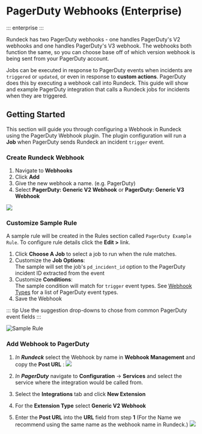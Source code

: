 # PagerDuty Webhooks (Enterprise)
::: enterprise
:::

Rundeck has two PagerDuty webhooks - one handles PagerDuty's V2 webhooks and one handles PagerDuty's V3 webhook. The webhooks both function the same, so you can choose base off of which version webhook is being sent from your PagerDuty account.

Jobs can be executed in response to PagerDuty events when incidents are `triggered` or `updated`, or even in response to **custom actions**.  PagerDuty does this by executing a webhook call into Rundeck.  This guide will show and example PagerDuty integration that calls a Rundeck jobs for incidents when they are triggered.

## Getting Started
This section will guide you through configuring a Webhook in Rundeck using the
PagerDuty Webhook plugin.
The plugin configuration will run a **Job** when PagerDuty sends Rundeck an incident
`trigger` event.

### Create Rundeck Webhook
1. Navigate to **Webhooks**
2. Click **Add**
3. Give the new webhook a name.  (e.g. PagerDuty)
4. Select **PagerDuty: Generic V2 Webhook** or **PagerDuty: Generic V3 Webhook**

![](~@assets/img/wh-pd-create.png)


### Customize Sample Rule
A sample rule will be created in the Rules section called `PagerDuty Example Rule`. To configure rule details click the **Edit >** link.
1. Click **Choose A Job** to select a job to run when the rule matches.
2. Customize the **Job Options**:  
   The sample will set the job's `pd_incident_id` option to the PagerDuty incident ID extracted from the event
3. Customize **Conditions**:  
   The sample condition will match for `trigger` event types. See [Webhook Types](https://v2.developer.pagerduty.com/docs/webhooks-v2-overview#webhook-types) for a list of PagerDuty event types.
4. Save the Webhook

::: tip
Use the suggestion drop-downs to chose from common PagerDuty event fields
:::

![Sample Rule](~@assets/img/wh-pd-rule.png "Sample Rule")

### Add Webhook to PagerDuty

1. *In **Rundeck*** select the Webhook by name in **Webhook Management** and copy the **Post URL** :
   ![](~@assets/img/wh-pd-posturl.png)

2. *In **PagerDuty*** navigate to **Configuration** -> **Services** and select the service where the integration would be called from.
3. Select the **Integrations** tab and click **New Extension**
4. For the **Extension Type** select **Generic V2 Webhook**
5. Enter the **Post URL** into the **URL** field from step **1**
(For the Name we recommend using the same name as the webhook name in Rundeck.)
   ![](~@assets/img/wh-pd-extension.png)
